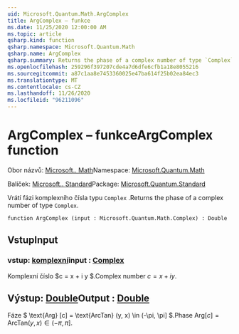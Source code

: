 ```yaml
---
uid: Microsoft.Quantum.Math.ArgComplex
title: ArgComplex – funkce
ms.date: 11/25/2020 12:00:00 AM
ms.topic: article
qsharp.kind: function
qsharp.namespace: Microsoft.Quantum.Math
qsharp.name: ArgComplex
qsharp.summary: Returns the phase of a complex number of type `Complex`.
ms.openlocfilehash: 259296f397207cde4a7d6dfe6cfb1a18e8055216
ms.sourcegitcommit: a87c1aa8e7453360025e47ba614f25b02ea84ec3
ms.translationtype: MT
ms.contentlocale: cs-CZ
ms.lasthandoff: 11/26/2020
ms.locfileid: "96211096"
---
```

# <a name="argcomplex-function"></a><span data-ttu-id="1c8b2-102">ArgComplex – funkce</span><span class="sxs-lookup"><span data-stu-id="1c8b2-102">ArgComplex function</span></span>

<span data-ttu-id="1c8b2-103">Obor názvů: [Microsoft.. Math](xref:Microsoft.Quantum.Math)</span><span class="sxs-lookup"><span data-stu-id="1c8b2-103">Namespace: [Microsoft.Quantum.Math](xref:Microsoft.Quantum.Math)</span></span>

<span data-ttu-id="1c8b2-104">Balíček: [Microsoft.. Standard](https://nuget.org/packages/Microsoft.Quantum.Standard)</span><span class="sxs-lookup"><span data-stu-id="1c8b2-104">Package: [Microsoft.Quantum.Standard](https://nuget.org/packages/Microsoft.Quantum.Standard)</span></span>


<span data-ttu-id="1c8b2-105">Vrátí fázi komplexního čísla typu `Complex` .</span><span class="sxs-lookup"><span data-stu-id="1c8b2-105">Returns the phase of a complex number of type `Complex`.</span></span>

```qsharp
function ArgComplex (input : Microsoft.Quantum.Math.Complex) : Double
```


## <a name="input"></a><span data-ttu-id="1c8b2-106">Vstup</span><span class="sxs-lookup"><span data-stu-id="1c8b2-106">Input</span></span>

### <a name="input--complex"></a><span data-ttu-id="1c8b2-107">vstup: [komplexní](xref:Microsoft.Quantum.Math.Complex)</span><span class="sxs-lookup"><span data-stu-id="1c8b2-107">input : [Complex](xref:Microsoft.Quantum.Math.Complex)</span></span>

<span data-ttu-id="1c8b2-108">Komplexní číslo $c = x + i y $.</span><span class="sxs-lookup"><span data-stu-id="1c8b2-108">Complex number $c = x + i y$.</span></span>



## <a name="output--double"></a><span data-ttu-id="1c8b2-109">Výstup: [Double](xref:microsoft.quantum.lang-ref.double)</span><span class="sxs-lookup"><span data-stu-id="1c8b2-109">Output : [Double](xref:microsoft.quantum.lang-ref.double)</span></span>

<span data-ttu-id="1c8b2-110">Fáze $ \text{Arg} [c] = \text{ArcTan} (y, x) \in (-\pi, \pi] $.</span><span class="sxs-lookup"><span data-stu-id="1c8b2-110">Phase $\text{Arg}[c] = \text{ArcTan}(y,x) \in (-\pi,\pi]$.</span></span>
